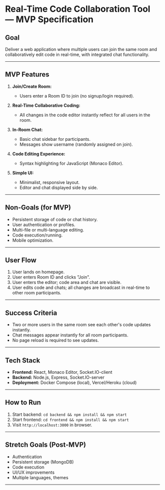 # Real-Time Code Collaboration Tool — MVP Specification

## Goal

Deliver a web application where multiple users can join the same room and collaboratively edit code in real-time, with integrated chat functionality.

---

## MVP Features

1. **Join/Create Room:**
   - Users enter a Room ID to join (no signup/login required).

2. **Real-Time Collaborative Coding:**
   - All changes in the code editor instantly reflect for all users in the room.

3. **In-Room Chat:**
   - Basic chat sidebar for participants.
   - Messages show username (randomly assigned on join).

4. **Code Editing Experience:**
   - Syntax highlighting for JavaScript (Monaco Editor).

5. **Simple UI:**
   - Minimalist, responsive layout.
   - Editor and chat displayed side by side.

---

## Non-Goals (for MVP)

- Persistent storage of code or chat history.
- User authentication or profiles.
- Multi-file or multi-language editing.
- Code execution/running.
- Mobile optimization.

---

## User Flow

1. User lands on homepage.
2. User enters Room ID and clicks "Join".
3. User enters the editor; code area and chat are visible.
4. User edits code and chats; all changes are broadcast in real-time to other room participants.

---

## Success Criteria

- Two or more users in the same room see each other's code updates instantly.
- Chat messages appear instantly for all room participants.
- No page reload is required to see updates.

---

## Tech Stack

- **Frontend:** React, Monaco Editor, Socket.IO-client
- **Backend:** Node.js, Express, Socket.IO-server
- **Deployment:** Docker Compose (local), Vercel/Heroku (cloud)

---

## How to Run

1. Start backend: `cd backend && npm install && npm start`
2. Start frontend: `cd frontend && npm install && npm start`
3. Visit `http://localhost:3000` in browser.

---

## Stretch Goals (Post-MVP)

- Authentication
- Persistent storage (MongoDB)
- Code execution
- UI/UX improvements
- Multiple languages, themes

---